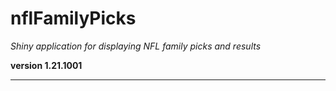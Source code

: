 # nflFamilyPicks

*Shiny application for displaying NFL family picks and results*

**version 1.21.1001**

----------
